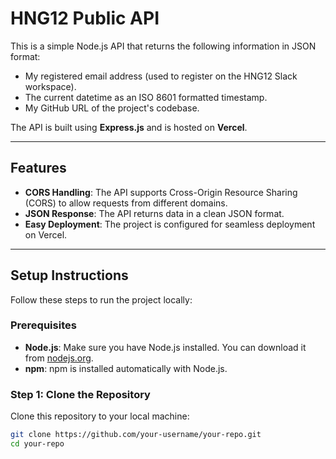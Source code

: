 # HNG12 Public API

This is a simple Node.js API that returns the following information in JSON format:
- My registered email address (used to register on the HNG12 Slack workspace).
- The current datetime as an ISO 8601 formatted timestamp.
- My GitHub URL of the project's codebase.

The API is built using **Express.js** and is hosted on **Vercel**.

---

## Features
- **CORS Handling**: The API supports Cross-Origin Resource Sharing (CORS) to allow requests from different domains.
- **JSON Response**: The API returns data in a clean JSON format.
- **Easy Deployment**: The project is configured for seamless deployment on Vercel.

---

## Setup Instructions

Follow these steps to run the project locally:

### Prerequisites
- **Node.js**: Make sure you have Node.js installed. You can download it from [nodejs.org](https://nodejs.org/).
- **npm**: npm is installed automatically with Node.js.

### Step 1: Clone the Repository
Clone this repository to your local machine:
```bash
git clone https://github.com/your-username/your-repo.git
cd your-repo

